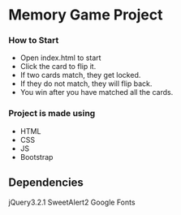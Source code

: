 # Memory Game Project

### How to Start

- Open index.html to start
- Click the card to flip it.
- If two cards match, they get locked.
- If they do not match, they will flip back.
- You win after you have matched all the cards.

### Project is made using

- HTML
- CSS
- JS
- Bootstrap

## Dependencies
jQuery3.2.1
SweetAlert2
Google Fonts


